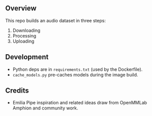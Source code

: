 ## Overview
This repo builds an audio dataset in three steps:

1) Downloading
2) Processing
3) Uploading

## Development
- Python deps are in `requirements.txt` (used by the Dockerfile).
- `cache_models.py` pre-caches models during the image build.

## Credits
- Emilia Pipe inspiration and related ideas draw from OpenMMLab Amphion and community work.

